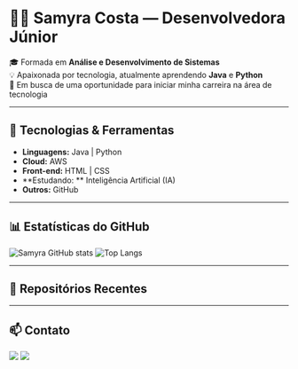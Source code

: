 # 👩‍💻 Samyra Costa — Desenvolvedora Júnior  

🎓 Formada em **Análise e Desenvolvimento de Sistemas**  
💡 Apaixonada por tecnologia, atualmente aprendendo **Java** e **Python**  
🚀 Em busca de uma oportunidade para iniciar minha carreira na área de tecnologia  

---

## 🔧 Tecnologias & Ferramentas
- **Linguagens:** Java | Python  
- **Cloud:** AWS  
- **Front-end:** HTML | CSS
- **Estudando: ** Inteligência Artificial (IA)
- **Outros:** GitHub  

---

## 📊 Estatísticas do GitHub
![Samyra GitHub stats](https://github-readme-stats.vercel.app/api?username=SamyraOliveiraC&show_icons=true&theme=dracula)
![Top Langs](https://github-readme-stats.vercel.app/api/top-langs/?username=SamyraOliveiraC&layout=compact&theme=dracula)

---

## 📂 Repositórios Recentes
<!-- Estes cards serão atualizados automaticamente pela GitHub Action -->
<!-- NÃO APAGUE esta seção -->
<!--START_SECTION:repos-->
<!--END_SECTION:repos-->

---

## 📫 Contato
<div> 
  <a href="mailto:samyycos@gmail.com"><img src="https://img.shields.io/badge/-Gmail-%23333?style=for-the-badge&logo=gmail&logoColor=white"></a>
  <a href="https://www.linkedin.com/in/samyraoliveirac/" target="_blank"><img src="https://img.shields.io/badge/-LinkedIn-%230077B5?style=for-the-badge&logo=linkedin&logoColor=white"></a>
</div>

